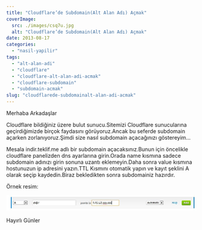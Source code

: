 ```yaml
---
title: "Cloudflare’de Subdomain(Alt Alan Adı) Açmak"
coverImage:
  src: ./images/csq7u.jpg
  alt: "Cloudflare’de Subdomain(Alt Alan Adı) Açmak"
date: 2013-08-17
categories: 
  - "nasil-yapilir"
tags: 
  - "alt-alan-adi"
  - "cloudflare"
  - "cloudflare-alt-alan-adi-acmak"
  - "cloudflare-subdomain"
  - "subdomain-acmak"
slug: "cloudflarede-subdomainalt-alan-adi-acmak"
---
```


Merhaba Arkadaşlar

Cloudflare bildiğiniz üzere bulut sunucu.Sitemizi Cloudflare sunucularına geçirdiğimizde birçok faydasını görüyoruz.Ancak bu seferde subdomain açarken zorlanıyoruz.Şimdi size nasıl subdomain açacağınızı göstereyim…

Mesala indir.teklif.me adlı bir subdomain açacaksınız.Bunun için öncelikle cloudflare panelizden dns ayarlarına girin.Orada name kısmına sadece subdomain adınızı girin sonuna uzantı eklemeyin.Daha sonra value kısmına hostunuzun ip adresini yazın.TTL Kısmını otomatik yapın ve kayıt şeklini A olarak seçip kaydedin.Biraz bekledikten sonra subdomainiz hazırdır.

Örnek resim:

![](images/csq7u.jpg)

Hayırlı Günler

